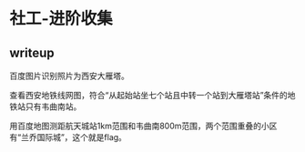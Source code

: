 # 社工-进阶收集

## writeup

百度图片识别照片为西安大雁塔。  

查看西安地铁线网图，符合“从起始站坐七个站且中转一个站到大雁塔站”条件的地铁站只有韦曲南站。  

用百度地图测距航天城站1km范围和韦曲南800m范围，两个范围重叠的小区有“兰乔国际城”，这个就是flag。  